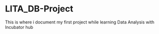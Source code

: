 # LITA_DB-Project
This is where i document my first project while learning Data Analysis with Incubator hub
